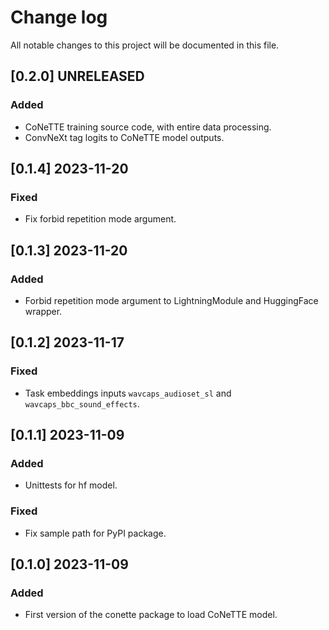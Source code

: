 # Change log

All notable changes to this project will be documented in this file.

## [0.2.0] UNRELEASED
### Added
- CoNeTTE training source code, with entire data processing.
- ConvNeXt tag logits to CoNeTTE model outputs.

## [0.1.4] 2023-11-20
### Fixed
- Fix forbid repetition mode argument.

## [0.1.3] 2023-11-20
### Added
- Forbid repetition mode argument to LightningModule and HuggingFace wrapper.

## [0.1.2] 2023-11-17
### Fixed
- Task embeddings inputs `wavcaps_audioset_sl` and `wavcaps_bbc_sound_effects`.

## [0.1.1] 2023-11-09
### Added
- Unittests for hf model.

### Fixed
- Fix sample path for PyPI package.

## [0.1.0] 2023-11-09
### Added
- First version of the conette package to load CoNeTTE model.
